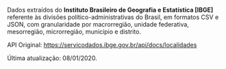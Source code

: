 Dados extraídos do **Instituto Brasileiro de Geografia e Estatística [IBGE]** referente às divisões político-administrativas do Brasil, em formatos CSV e JSON, com granularidade por macrorregião, unidade federativa, mesorregião, microrregião, município e distrito.

API Original: https://servicodados.ibge.gov.br/api/docs/localidades

Última atualização: 08/01/2020.
